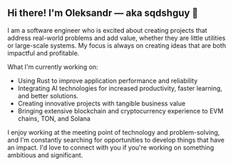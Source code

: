 ## Hi there! I'm Oleksandr — aka sqdshguy 👋

I am a software engineer who is excited about creating projects that address real-world problems and add value, whether they are little utilities or large-scale systems. My focus is always on creating ideas that are both impactful and profitable.

What I'm currently working on:

* Using Rust to improve application performance and reliability
* Integrating AI technologies for increased productivity, faster learning, and better solutions.
* Creating innovative projects with tangible business value 
* Bringing extensive blockchain and cryptocurrency experience to EVM chains, TON, and Solana

I enjoy working at the meeting point of technology and problem-solving, and I'm constantly searching for opportunities to develop things that have an impact. I'd love to connect with you if you're working on something ambitious and significant.
